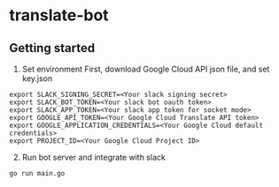 # translate-bot

## Getting started
1. Set environment
First, download Google Cloud API json file, and set key.json

```
export SLACK_SIGNING_SECRET=<Your slack signing secret>
export SLACK_BOT_TOKEN=<Your slack bot oauth token>
export SLACK_APP_TOKEN=<Your slack app token for socket mode>
export GOOGLE_API_TOKEN=<Your Google Cloud Translate API token>
export GOOGLE_APPLICATION_CREDENTIALS=<Your Google Cloud default credentials>
export PROJECT_ID=<Your Google Cloud Project ID>
```

2. Run bot server and integrate with slack
```
go run main.go
```

